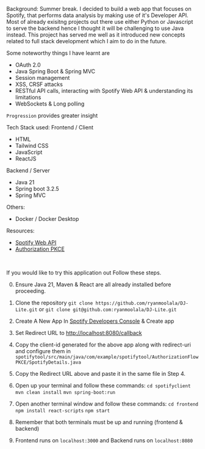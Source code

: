 
Background: 
Summer break. I decided to build a web app that focuses on Spotify, that performs data analysis by making use of it's Developer API. Most of already exisitng projects out there use either Python or Javascript to serve the backend hence I thought it will be challenging to use Java instead. This project has served me well as it introduced new concepts related to full stack development which I aim to do in the future. 

Some noteworthy things I have learnt are 
- OAuth 2.0
- Java Spring Boot & Spring MVC
- Session management
- XSS, CRSF attacks
- RESTful API calls, interacting with Spotify Web API & understanding its limitations
- WebSockets & Long polling
   
```Progression``` provides greater insight 
 
Tech Stack used:
Frontend / Client
- HTML
- Tailwind CSS
- JavaScript
- ReactJS

Backend / Server
- Java 21
- Spring boot 3.2.5
- Spring MVC

Others:
- Docker / Docker Desktop
  
Resources:
- [Spotify Web API](https://developer.spotify.com/documentation/web-api)
- [Authorization PKCE](https://developer.spotify.com/documentation/web-api/tutorials/code-pkce-flow)
  

<br/>

If you would like to try this application out Follow these steps.

0. Ensure Java 21, Maven & React are all already installed before proceeding.

1. Clone the repository
   ``` git clone https://github.com/ryanmoolala/DJ-Lite.git ``` or  ```git clone git@github.com:ryanmoolala/DJ-Lite.git```
2. Create A New App In [Spotify Developers Console](https://developer.spotify.com/dashboard) & Create app
3. Set Redirect URL to [http://localhost:8080/callback](http://localhost:8080/api/callback)
4. Copy the client-id generated for the above app along with redirect-uri and configure them in ```spotifytool/src/main/java/com/example/spotifytool/AuthorizationFlowPKCE/SpotifyDetails.java```
5. Copy the Redirect URL above and paste it in the same file in Step 4.
6. Open up your terminal and follow these commands:
   ```cd spotifyclient```
   ```mvn clean install```
   ```mvn spring-boot:run```

7. Open another terminal window and follow these commands:
   ```cd frontend```
   ```npm install react-scripts```
   ```npm start```

8. Remember that both terminals must be up and running (frontend & backend)
9. Frontend runs on ```localhost:3000``` and Backend runs on ```localhost:8080```
